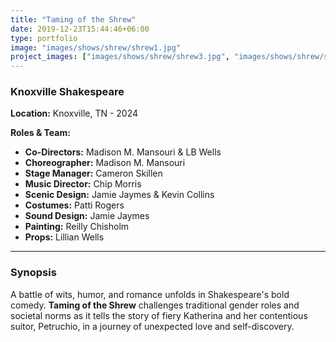 ```yaml
---
title: "Taming of the Shrew"
date: 2019-12-23T15:44:46+06:00
type: portfolio
image: "images/shows/shrew/shrew1.jpg"
project_images: ["images/shows/shrew/shrew3.jpg", "images/shows/shrew/shrew4.jpg"]
---
```


### Knoxville Shakespeare
**Location:** Knoxville, TN - 2024  

**Roles & Team:**  
- **Co-Directors:** Madison M. Mansouri & LB Wells  
- **Choreographer:** Madison M. Mansouri  
- **Stage Manager:** Cameron Skillen  
- **Music Director:** Chip Morris  
- **Scenic Design:** Jamie Jaymes & Kevin Collins  
- **Costumes:** Patti Rogers  
- **Sound Design:** Jamie Jaymes  
- **Painting:** Reilly Chisholm  
- **Props:** Lillian Wells  

---

### Synopsis
A battle of wits, humor, and romance unfolds in Shakespeare's bold comedy. **Taming of the Shrew** challenges traditional gender roles and societal norms as it tells the story of fiery Katherina and her contentious suitor, Petruchio, in a journey of unexpected love and self-discovery.
